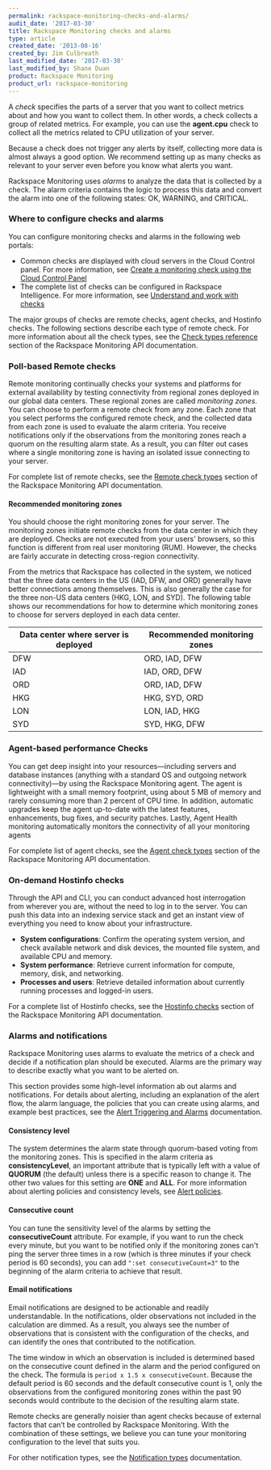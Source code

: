 ```yaml
---
permalink: rackspace-monitoring-checks-and-alarms/
audit_date: '2017-03-30'
title: Rackspace Monitoring checks and alarms
type: article
created_date: '2013-08-16'
created_by: Jim Culbreath
last_modified_date: '2017-03-30'
last_modified_by: Shane Duan
product: Rackspace Monitoring
product_url: rackspace-monitoring
---
```

A *check* specifies the parts of a server that you want to collect metrics about and how you want to collect them. In other words, a check collects a group of related metrics. For example, you can use the **agent.cpu** check to collect all the metrics related to CPU utilization of your server.

Because a check does not trigger any alerts by itself, collecting more data is almost always a good option. We recommend setting up as many checks as relevant to your server even before you know what alerts you want.

Rackspace Monitoring uses *alarms* to analyze the data that is collected by a check. The alarm criteria contains the logic to process this data and convert the alarm into one of the following states: OK, WARNING, and CRITICAL.

### Where to configure checks and alarms

You can configure monitoring checks and alarms in the following web portals:

- Common checks are displayed with cloud servers in the Cloud Control panel.  For more information, see [Create a monitoring check using the Cloud Control Panel](https://support.rackspace.com/support/how-to/creating-a-monitoring-check-using-the-cloud-control-panel/)
- The complete list of checks can be configured in Rackspace Intelligence. For more information, see [Understand and work with checks](https://support.rackspace.com/support/how-to/working-with-checks/)

The major groups of checks are remote checks, agent checks, and Hostinfo checks. The following sections describe each type of remote check. For more information about all the check types, see the [Check types reference](https://docs.rackspace.com/docs/rackspace-monitoring/v1/tech-ref-info/check-type-reference/) section of the Rackspace Monitoring API documentation.

### Poll-based Remote checks

Remote monitoring continually checks your systems and platforms for external availability by testing connectivity from regional zones deployed in our global data centers. These regional zones are called *monitoring zones*. You can choose to perform a remote check from any zone. Each zone that you select performs the configured remote check, and the collected data from each zone is used to evaluate the alarm criteria. You receive notifications only if the observations from the monitoring zones reach a quorum on the resulting alarm state. As a result, you can filter out cases where a single monitoring zone is having an isolated issue connecting to your server.

For complete list of remote checks, see the [Remote check types](https://docs.rackspace.com/docs/rackspace-monitoring/v1/tech-ref-info/check-type-reference/#remote-check-type-ref) section of the Rackspace Monitoring API documentation.

#### Recommended monitoring zones

You should choose the right monitoring zones for your server. The monitoring zones initiate remote checks from the data center in which they are deployed. Checks are not executed from your users' browsers, so this function is different from real user monitoring (RUM). However, the checks are fairly accurate in detecting cross-region connectivity.

From the metrics that Rackspace has collected in the system, we noticed that the three data centers in the US (IAD, DFW, and ORD) generally have better connections among themselves. This is also generally the case for the three non-US data centers (HKG, LON, and SYD). The following table shows our recommendations for how to determine which monitoring zones to choose for servers deployed in each data center.

| Data center where server is deployed | Recommended monitoring zones |
| --- | --- |
| DFW | ORD, IAD, DFW |
| IAD | IAD, ORD, DFW |
| ORD | ORD, IAD, DFW |
| HKG | HKG, SYD, ORD |
| LON | LON, IAD, HKG |
| SYD | SYD, HKG, DFW |

### Agent-based performance Checks

You can get deep insight into your resources—including servers and database instances (anything with a standard OS and outgoing network connectivity)—by using the Rackspace Monitoring agent. The agent is lightweight with a small memory footprint, using about 5 MB of memory and rarely consuming more than 2 percent of CPU time. In addition, automatic upgrades keep the agent up-to-date with the latest features, enhancements, bug fixes, and security patches. Lastly, Agent Health monitoring automatically monitors the connectivity of all your monitoring agents

For complete list of agent checks, see the [Agent check types](https://docs.rackspace.com/docs/rackspace-monitoring/v1/tech-ref-info/check-type-reference/#agent-check-types) section of the Rackspace Monitoring API documentation.

### On-demand Hostinfo checks

Through the API and CLI, you can conduct advanced host interrogation from wherever you are, without the need to log in to the server. You can push this data into an indexing service stack and get an instant view of everything you need to know about your infrastructure.

* **System configurations**: Confirm the operating system version, and check available network and disk devices, the mounted file system, and available CPU and memory.
* **System performance**: Retrieve current information for compute, memory, disk, and networking.
* **Processes and users**: Retrieve detailed information about currently running processes and logged-in users.

For a complete list of Hostinfo checks, see the [Hostinfo checks](https://docs.rackspace.com/docs/rackspace-monitoring/v1/tech-ref-info/check-type-reference/#hostinfo-checks) section of the Rackspace Monitoring API documentation.

### Alarms and notifications

Rackspace Monitoring uses alarms to evaluate the metrics of a check and decide if a notification plan should be executed. Alarms are the primary way to describe exactly what you want to be alerted on.

This section provides some high-level information ab out alarms and notifications. For details about alerting, including an explanation of the alert flow, the alarm language, the policies that you can create using alarms, and example best practices, see the [Alert Triggering and Alarms](https://docs.rackspace.com/docs/rackspace-monitoring/v1/tech-ref-info/alert-triggers-and-alarms/) documentation.


#### Consistency level

The system determines the alarm state through quorum-based voting from the monitoring zones. This is specified in the alarm criteria as **consistencyLevel**, an important attribute that is typically left with a value of **QUORUM** (the default) unless there is a specific reason to change it. The other two values for this setting are **ONE** and **ALL**. For more information about alerting policies and consistency levels, see [Alert policies](https://docs.rackspace.com/docs/rackspace-monitoring/v1/tech-ref-info/alert-triggers-and-alarms/#alert-policies).

#### Consecutive count

You can tune the sensitivity level of the alarms by setting the **consecutiveCount** attribute. For example, if you want to run the check every minute, but you want to be notified only if the monitoring zones can't ping the server three times in a row (which is three minutes if your check period is 60 seconds), you can add `":set consecutiveCount=3"` to the beginning of the alarm criteria to achieve that result.

#### Email notifications

Email notifications are designed to be actionable and readily understandable. In the notifications, older observations not included in the calculation are dimmed. As a result, you always see the number of observations that is consistent with the configuration of the checks, and can identify the ones that contributed to the notification.

The time window in which an observation is included is determined based on the consecutive count defined in the alarm and the period configured on the check. The formula is `period x 1.5 x consecutiveCount`. Because the default period is 60 seconds and the default consecutive count is 1, only the observations from the configured monitoring zones within the past 90 seconds would contribute to the decision of the resulting alarm state.

Remote checks are generally noisier than agent checks because of external factors that can’t be controlled by Rackspace Monitoring. With the combination of these settings, we believe you can tune your monitoring configuration to the level that suits you.

For other notification types, see the [Notification types](https://docs.rackspace.com/docs/rackspace-monitoring/v1/api-reference/notification-type-operations/) documentation.
